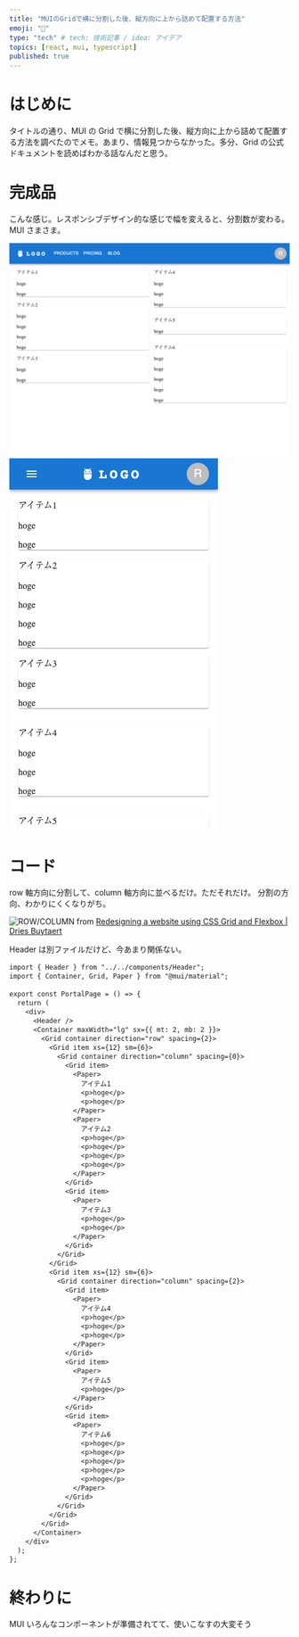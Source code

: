 ```yaml
---
title: "MUIのGridで横に分割した後、縦方向に上から詰めて配置する方法"
emoji: "🐛"
type: "tech" # tech: 技術記事 / idea: アイデア
topics: [react, mui, typescript]
published: true
---
```


# はじめに

タイトルの通り、MUI の Grid で横に分割した後、縦方向に上から詰めて配置する方法を調べたのでメモ。あまり、情報見つからなかった。多分、Grid の公式ドキュメントを読めばわかる話なんだと思う。

# 完成品

こんな感じ。レスポンシブデザイン的な感じで幅を変えると、分割数が変わる。
MUI さまさま。

![](/images/2023-08-03-21-16-06.png)
![](/images/2023-08-03-21-16-16.png)

# コード

row 軸方向に分割して、column 軸方向に並べるだけ。ただそれだけ。
分割の方向、わかりにくくなりがち。

![ROW/COLUMN](https://dri.es/files/images/blog/css-flexbox-direction-row-vs-column.jpg)
from [Redesigning a website using CSS Grid and Flexbox | Dries Buytaert](https://dri.es/redesigning-a-website-using-css-grid-and-flexbox)

Header は別ファイルだけど、今あまり関係ない。

```tsx
import { Header } from "../../components/Header";
import { Container, Grid, Paper } from "@mui/material";

export const PortalPage = () => {
  return (
    <div>
      <Header />
      <Container maxWidth="lg" sx={{ mt: 2, mb: 2 }}>
        <Grid container direction="row" spacing={2}>
          <Grid item xs={12} sm={6}>
            <Grid container direction="column" spacing={0}>
              <Grid item>
                <Paper>
                  アイテム1
                  <p>hoge</p>
                  <p>hoge</p>
                </Paper>
                <Paper>
                  アイテム2
                  <p>hoge</p>
                  <p>hoge</p>
                  <p>hoge</p>
                  <p>hoge</p>
                </Paper>
              </Grid>
              <Grid item>
                <Paper>
                  アイテム3
                  <p>hoge</p>
                  <p>hoge</p>
                </Paper>
              </Grid>
            </Grid>
          </Grid>
          <Grid item xs={12} sm={6}>
            <Grid container direction="column" spacing={2}>
              <Grid item>
                <Paper>
                  アイテム4
                  <p>hoge</p>
                  <p>hoge</p>
                  <p>hoge</p>
                </Paper>
              </Grid>
              <Grid item>
                <Paper>
                  アイテム5
                  <p>hoge</p>
                </Paper>
              </Grid>
              <Grid item>
                <Paper>
                  アイテム6
                  <p>hoge</p>
                  <p>hoge</p>
                  <p>hoge</p>
                  <p>hoge</p>
                  <p>hoge</p>
                </Paper>
              </Grid>
            </Grid>
          </Grid>
        </Grid>
      </Container>
    </div>
  );
};
```

# 終わりに

MUI いろんなコンポーネントが準備されてて、使いこなすの大変そう
